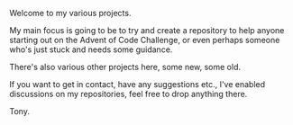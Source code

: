 Welcome to my various projects.

My main focus is going to be to try and create a repository to help anyone starting out on the Advent of Code Challenge, or even perhaps someone who's just stuck and needs some guidance.

There's also various other projects here, some new, some old.

If you want to get in contact, have any suggestions etc., I've enabled discussions on my repositories, feel free to drop anything there.

  Tony.
